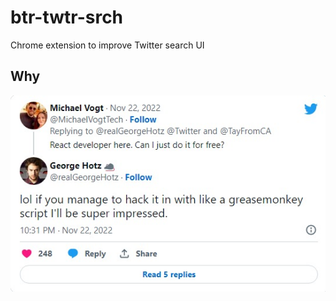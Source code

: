 # btr-twtr-srch

Chrome extension to improve Twitter search UI

## Why

![geohot asking for ui help](https://github.com/mvogttech/btr-twtr-srch/blob/main/inspo.jpeg?raw=true)

